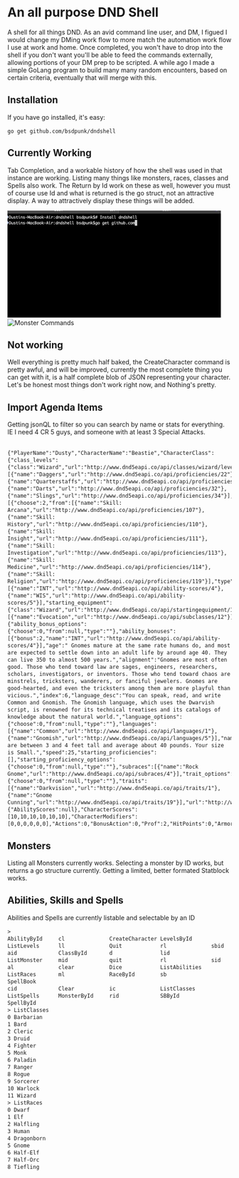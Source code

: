 # An all purpose DND Shell

A shell for all things DND. As an avid command line user, and DM, I figued I would change my DMing work flow to more match the automation work flow I use at work and home. Once completed, you won't have to drop into the shell if you don't want you'll be able to feed the commands externally, allowing portions of your DM prep to be scripted. A while ago I made a simple GoLang program to build many many random encounters, based on certain criteria, eventually that will merge with this.

## Installation

If you have go installed, it's easy:

```
go get github.com/bsdpunk/dndshell
```

## Currently Working

Tab Completion, and a workable history of how the shell was used in that instance are working. Listing many things like monsters, races, classes and Spells also work. The Return by Id work on these as well, however you must of course use Id and what is returned is the go struct, not an attractive display. A way to attractively display these things will be added. 

![Install and start](one.gif)
![Monster Commands](two.gif)


## Not working

Well everything is pretty much half baked, the CreateCharacter command is pretty awful, and will be improved, currently the most complete thing you can get with it, is a half complete blob of JSON representing your character. Let's be honest most things don't work right now, and Nothing's pretty. 

## Import Agenda Items

Getting jsonQL to filter so you can search by name or stats for everything. IE I need 4 CR 5 guys, and someone with at least 3 Special Attacks.
```

{"PlayerName":"Dusty","CharacterName":"Beastie","CharacterClass":{"class_levels":{"class":"Wizard","url":"http://www.dnd5eapi.co/api/classes/wizard/levels"},"hit_die":6,"_id":"","index":12,"name":"Wizard","proficiencies":[{"name":"Daggers","url":"http://www.dnd5eapi.co/api/proficiencies/22"},{"name":"Quarterstaffs","url":"http://www.dnd5eapi.co/api/proficiencies/28"},{"name":"Darts","url":"http://www.dnd5eapi.co/api/proficiencies/32"},{"name":"Slings","url":"http://www.dnd5eapi.co/api/proficiencies/34"}],"proficiency_choices":[{"choose":2,"from":[{"name":"Skill: Arcana","url":"http://www.dnd5eapi.co/api/proficiencies/107"},{"name":"Skill: History","url":"http://www.dnd5eapi.co/api/proficiencies/110"},{"name":"Skill: Insight","url":"http://www.dnd5eapi.co/api/proficiencies/111"},{"name":"Skill: Investigation","url":"http://www.dnd5eapi.co/api/proficiencies/113"},{"name":"Skill: Medicine","url":"http://www.dnd5eapi.co/api/proficiencies/114"},{"name":"Skill: Religion","url":"http://www.dnd5eapi.co/api/proficiencies/119"}],"type":"proficiencies"}],"saving_throws":[{"name":"INT","url":"http://www.dnd5eapi.co/api/ability-scores/4"},{"name":"WIS","url":"http://www.dnd5eapi.co/api/ability-scores/5"}],"starting_equipment":{"class":"Wizard","url":"http://www.dnd5eapi.co/api/startingequipment/12"},"subclasses":[{"name":"Evocation","url":"http://www.dnd5eapi.co/api/subclasses/12"}],"url":"http://www.dnd5eapi.co/api/classes/12"},"CharacterRace":{"ability_bonus_options":{"choose":0,"from":null,"type":""},"ability_bonuses":[{"bonus":2,"name":"INT","url":"http://www.dnd5eapi.co/api/ability-scores/4"}],"age":" Gnomes mature at the same rate humans do, and most are expected to settle down into an adult life by around age 40. They can live 350 to almost 500 years.","alignment":"Gnomes are most often good. Those who tend toward law are sages, engineers, researchers, scholars, investigators, or inventors. Those who tend toward chaos are minstrels, tricksters, wanderers, or fanciful jewelers. Gnomes are good-hearted, and even the tricksters among them are more playful than vicious.","index":6,"language_desc":"You can speak, read, and write Common and Gnomish. The Gnomish language, which uses the Dwarvish script, is renowned for its technical treatises and its catalogs of knowledge about the natural world.","language_options":{"choose":0,"from":null,"type":""},"languages":[{"name":"Common","url":"http://www.dnd5eapi.co/api/languages/1"},{"name":"Gnomish","url":"http://www.dnd5eapi.co/api/languages/5"}],"name":"Gnome","Races":null,"size":"Small","size_description":"Gnomes are between 3 and 4 feet tall and average about 40 pounds. Your size is Small.","speed":25,"starting_proficiencies":[],"starting_proficiency_options":{"choose":0,"from":null,"type":""},"subraces":[{"name":"Rock Gnome","url":"http://www.dnd5eapi.co/api/subraces/4"}],"trait_options":{"choose":0,"from":null,"type":""},"traits":[{"name":"Darkvision","url":"http://www.dnd5eapi.co/api/traits/1"},{"name":"Gnome Cunning","url":"http://www.dnd5eapi.co/api/traits/19"}],"url":"http://www.dnd5eapi.co/api/races/6"},"AbilityScores":{"AbilityScores":null},"CharacterScores":[10,10,10,10,10,10],"CharacterModifiers":[0,0,0,0,0,0],"Actions":0,"BonusAction":0,"Prof":2,"HitPoints":0,"ArmorClass":0,"Initiative":0,"Level":2}
```


## Monsters
Listing all Monsters currently works. Selecting a monster by ID works, but returns a go structure currently. Getting a limited, better formated Statblock works.


## Abilities, Skills and Spells

Abilities and Spells are currently listable and selectable by an ID


```
>
AbilityById     cl              CreateCharacter LevelsById      ListLevels      ll              Quit            rl              sbid
aid             ClassById       d               lid             ListMonster     mid             quit            rl              sid
al              clear           Dice            ListAbilities   ListRaces       ml              RaceById        sb              SpellBook
cid             Clear           ic              ListClasses     ListSpells      MonsterById     rid             SBById          SpellById
> ListClasses
0 Barbarian
1 Bard
2 Cleric
3 Druid
4 Fighter
5 Monk
6 Paladin
7 Ranger
8 Rogue
9 Sorcerer
10 Warlock
11 Wizard
> ListRaces
0 Dwarf
1 Elf
2 Halfling
3 Human
4 Dragonborn
5 Gnome
6 Half-Elf
7 Half-Orc
8 Tiefling

```
